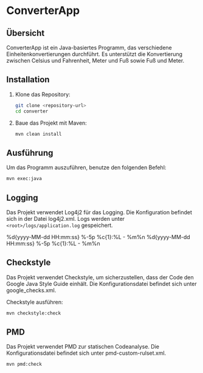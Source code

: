 # ConverterApp

## Übersicht

ConverterApp ist ein Java-basiertes Programm, das verschiedene Einheitenkonvertierungen durchführt. Es unterstützt die Konvertierung zwischen Celsius und Fahrenheit, Meter und Fuß sowie Fuß und Meter.

## Installation

1. Klone das Repository:
    ```sh
    git clone <repository-url>
    cd converter
    ```

2. Baue das Projekt mit Maven:
    ```sh
    mvn clean install
    ```

## Ausführung

Um das Programm auszuführen, benutze den folgenden Befehl:
```sh
mvn exec:java
```

## Logging
Das Projekt verwendet Log4j2 für das Logging. Die Konfiguration befindet sich in der Datei log4j2.xml. Logs werden unter `<root>/logs/application.log` gespeichert.

<Configuration status="INFO">
    <Appenders>
        <File name="LogDatei" fileName="logs/application.log" append="true">
            <PatternLayout>
                <Pattern>%d{yyyy-MM-dd HH:mm:ss} %-5p %c{1}:%L - %m%n</Pattern>
            </PatternLayout>
        </File>
        <Console name="Console" target="SYSTEM_OUT">
            <PatternLayout>
                <Pattern>%d{yyyy-MM-dd HH:mm:ss} %-5p %c{1}:%L - %m%n</Pattern>
            </PatternLayout>
        </Console>
    </Appenders>
    <Loggers>
        <Root level="info">
            <AppenderRef ref="LogDatei"/>
            <AppenderRef ref="Console"/>
        </Root>
    </Loggers>
</Configuration>

## Checkstyle
Das Projekt verwendet Checkstyle, um sicherzustellen, dass der Code den Google Java Style Guide einhält. Die Konfigurationsdatei befindet sich unter google_checks.xml.

Checkstyle ausführen:
```sh
mvn checkstyle:check
```

## PMD
Das Projekt verwendet PMD zur statischen Codeanalyse. Die Konfigurationsdatei befindet sich unter pmd-custom-rulset.xml.

```sh
mvn pmd:check
```